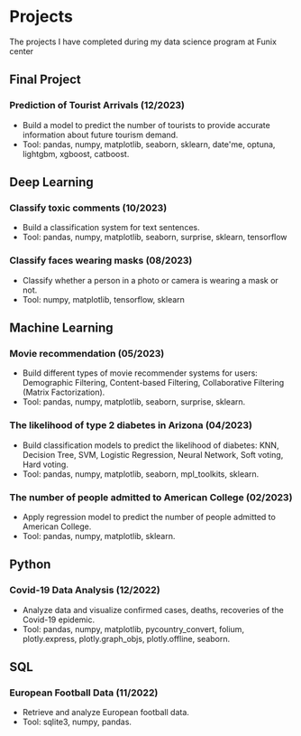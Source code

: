 # Projects
The projects I have completed during my data science program at Funix center

## Final Project
### Prediction of Tourist Arrivals (12/2023)
* Build a model to predict the number of tourists to provide accurate information about future tourism demand.
* Tool: pandas, numpy, matplotlib, seaborn, sklearn, date'me, optuna, lightgbm, xgboost, catboost.

## Deep Learning
### Classify toxic comments (10/2023)
* Build a classification system for text sentences.
* Tool: pandas, numpy, matplotlib, seaborn, surprise, sklearn, tensorflow
### Classify faces wearing masks (08/2023)
* Classify whether a person in a photo or camera is wearing a mask or not.
* Tool: numpy, matplotlib, tensorflow, sklearn

## Machine Learning
### Movie recommendation (05/2023)
* Build different types of movie recommender systems for users: Demographic Filtering, Content-based Filtering, Collaborative Filtering (Matrix Factorization).
* Tool: pandas, numpy, matplotlib, seaborn, surprise, sklearn.

### The likelihood of type 2 diabetes in Arizona (04/2023)
* Build classification models to predict the likelihood of diabetes: KNN, Decision Tree, SVM, Logistic Regression, Neural Network, Soft voting, Hard voting.
* Tool: pandas, numpy, matplotlib, seaborn, mpl_toolkits, sklearn.

### The number of people admitted to American College (02/2023)
* Apply regression model to predict the number of people admitted to American College.
* Tool: pandas, numpy, matplotlib, sklearn.

## Python
### Covid-19 Data Analysis (12/2022)
* Analyze data and visualize confirmed cases, deaths, recoveries of the Covid-19 epidemic.
* Tool: pandas, numpy, matplotlib, pycountry_convert, folium, plotly.express, plotly.graph_objs, plotly.offline, seaborn.

## SQL
### European Football Data (11/2022)
* Retrieve and analyze European football data.
* Tool: sqlite3, numpy, pandas.
